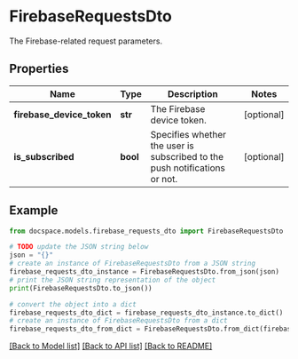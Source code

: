 # FirebaseRequestsDto

The Firebase-related request parameters.

## Properties

Name | Type | Description | Notes
------------ | ------------- | ------------- | -------------
**firebase_device_token** | **str** | The Firebase device token. | [optional] 
**is_subscribed** | **bool** | Specifies whether the user is subscribed to the push notifications or not. | [optional] 

## Example

```python
from docspace.models.firebase_requests_dto import FirebaseRequestsDto

# TODO update the JSON string below
json = "{}"
# create an instance of FirebaseRequestsDto from a JSON string
firebase_requests_dto_instance = FirebaseRequestsDto.from_json(json)
# print the JSON string representation of the object
print(FirebaseRequestsDto.to_json())

# convert the object into a dict
firebase_requests_dto_dict = firebase_requests_dto_instance.to_dict()
# create an instance of FirebaseRequestsDto from a dict
firebase_requests_dto_from_dict = FirebaseRequestsDto.from_dict(firebase_requests_dto_dict)
```
[[Back to Model list]](../README.md#documentation-for-models) [[Back to API list]](../README.md#documentation-for-api-endpoints) [[Back to README]](../README.md)


